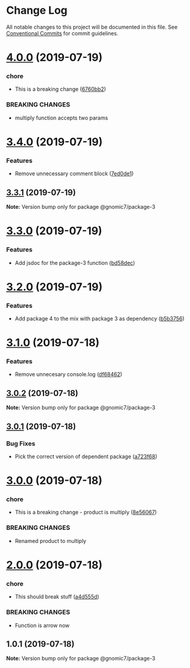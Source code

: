 # Change Log

All notable changes to this project will be documented in this file.
See [Conventional Commits](https://conventionalcommits.org) for commit guidelines.

# [4.0.0](https://github.com/gnomic7/lerna-versioning/compare/@gnomic7/package-3@3.4.0...@gnomic7/package-3@4.0.0) (2019-07-19)


### chore

* This is a breaking change ([6760bb2](https://github.com/gnomic7/lerna-versioning/commit/6760bb2))


### BREAKING CHANGES

* multiply function accepts two params





# [3.4.0](https://github.com/gnomic7/lerna-versioning/compare/@gnomic7/package-3@3.3.1...@gnomic7/package-3@3.4.0) (2019-07-19)


### Features

* Remove unnecessary comment block ([7ed0de1](https://github.com/gnomic7/lerna-versioning/commit/7ed0de1))





## [3.3.1](https://github.com/gnomic7/lerna-versioning/compare/@gnomic7/package-3@3.3.0...@gnomic7/package-3@3.3.1) (2019-07-19)

**Note:** Version bump only for package @gnomic7/package-3





# [3.3.0](https://github.com/gnomic7/lerna-versioning/compare/@gnomic7/package-3@3.2.0...@gnomic7/package-3@3.3.0) (2019-07-19)


### Features

* Add jsdoc for the package-3 function ([bd58dec](https://github.com/gnomic7/lerna-versioning/commit/bd58dec))





# [3.2.0](https://github.com/gnomic7/lerna-versioning/compare/@gnomic7/package-3@3.1.0...@gnomic7/package-3@3.2.0) (2019-07-19)


### Features

* Add package 4 to the mix with package 3 as dependency ([b5b3756](https://github.com/gnomic7/lerna-versioning/commit/b5b3756))





# [3.1.0](https://github.com/gnomic7/lerna-versioning/compare/@gnomic7/package-3@3.0.2...@gnomic7/package-3@3.1.0) (2019-07-18)


### Features

* Remove unnecesary console.log ([df68462](https://github.com/gnomic7/lerna-versioning/commit/df68462))





## [3.0.2](https://github.com/gnomic7/lerna-versioning/compare/@gnomic7/package-3@3.0.1...@gnomic7/package-3@3.0.2) (2019-07-18)

**Note:** Version bump only for package @gnomic7/package-3





## [3.0.1](https://github.com/gnomic7/lerna-versioning/compare/@gnomic7/package-3@3.0.0...@gnomic7/package-3@3.0.1) (2019-07-18)


### Bug Fixes

* Pick the correct version of dependent package ([a723f68](https://github.com/gnomic7/lerna-versioning/commit/a723f68))





# [3.0.0](https://github.com/gnomic7/lerna-versioning/compare/@gnomic7/package-3@2.0.0...@gnomic7/package-3@3.0.0) (2019-07-18)


### chore

* This is a breaking change - product is multiply ([8e56067](https://github.com/gnomic7/lerna-versioning/commit/8e56067))


### BREAKING CHANGES

* Renamed product to multiply





# [2.0.0](https://github.com/gnomic7/lerna-versioning/compare/@gnomic7/package-3@1.0.1...@gnomic7/package-3@2.0.0) (2019-07-18)


### chore

* This should break stuff ([a4d555d](https://github.com/gnomic7/lerna-versioning/commit/a4d555d))


### BREAKING CHANGES

* Function is arrow now





## 1.0.1 (2019-07-18)

**Note:** Version bump only for package @gnomic7/package-3
